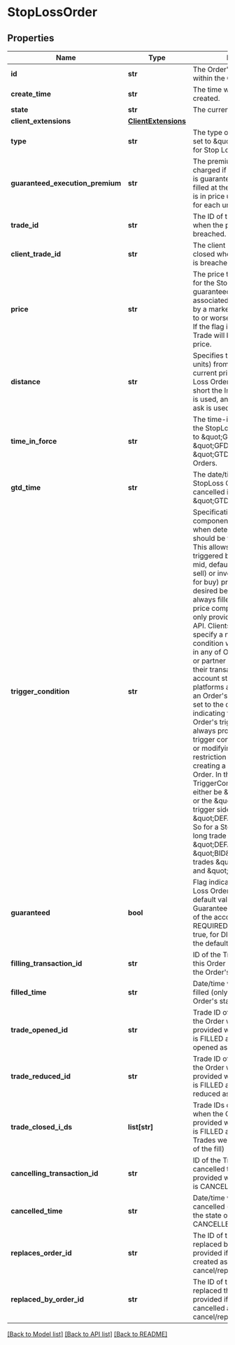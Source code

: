 # StopLossOrder

## Properties
Name | Type | Description | Notes
------------ | ------------- | ------------- | -------------
**id** | **str** | The Order&#39;s identifier, unique within the Order&#39;s Account. | [optional] 
**create_time** | **str** | The time when the Order was created. | [optional] 
**state** | **str** | The current state of the Order. | [optional] 
**client_extensions** | [**ClientExtensions**](ClientExtensions.md) |  | [optional] 
**type** | **str** | The type of the Order. Always set to \&quot;STOP_LOSS\&quot; for Stop Loss Orders. | [optional] 
**guaranteed_execution_premium** | **str** | The premium that will be charged if the Stop Loss Order is guaranteed and the Order is filled at the guaranteed price. It is in price units and is charged for each unit of the Trade. | [optional] 
**trade_id** | **str** | The ID of the Trade to close when the price threshold is breached. | [optional] 
**client_trade_id** | **str** | The client ID of the Trade to be closed when the price threshold is breached. | [optional] 
**price** | **str** | The price threshold specified for the Stop Loss Order. If the guaranteed flag is false, the associated Trade will be closed by a market price that is equal to or worse than this threshold. If the flag is true the associated Trade will be closed at this price. | [optional] 
**distance** | **str** | Specifies the distance (in price units) from the Account&#39;s current price to use as the Stop Loss Order price. If the Trade is short the Instrument&#39;s bid price is used, and for long Trades the ask is used. | [optional] 
**time_in_force** | **str** | The time-in-force requested for the StopLoss Order. Restricted to \&quot;GTC\&quot;, \&quot;GFD\&quot; and \&quot;GTD\&quot; for StopLoss Orders. | [optional] 
**gtd_time** | **str** | The date/time when the StopLoss Order will be cancelled if its timeInForce is \&quot;GTD\&quot;. | [optional] 
**trigger_condition** | **str** | Specification of which price component should be used when determining if an Order should be triggered and filled. This allows Orders to be triggered based on the bid, ask, mid, default (ask for buy, bid for sell) or inverse (ask for sell, bid for buy) price depending on the desired behaviour. Orders are always filled using their default price component. This feature is only provided through the REST API. Clients who choose to specify a non-default trigger condition will not see it reflected in any of OANDA&#39;s proprietary or partner trading platforms, their transaction history or their account statements. OANDA platforms always assume that an Order&#39;s trigger condition is set to the default value when indicating the distance from an Order&#39;s trigger price, and will always provide the default trigger condition when creating or modifying an Order. A special restriction applies when creating a guaranteed Stop Loss Order. In this case the TriggerCondition value must either be \&quot;DEFAULT\&quot;, or the \&quot;natural\&quot; trigger side \&quot;DEFAULT\&quot; results in. So for a Stop Loss Order for a long trade valid values are \&quot;DEFAULT\&quot; and \&quot;BID\&quot;, and for short trades \&quot;DEFAULT\&quot; and \&quot;ASK\&quot; are valid. | [optional] 
**guaranteed** | **bool** | Flag indicating that the Stop Loss Order is guaranteed. The default value depends on the GuaranteedStopLossOrderMode of the account, if it is REQUIRED, the default will be true, for DISABLED or ENABLED the default is false. | [optional] 
**filling_transaction_id** | **str** | ID of the Transaction that filled this Order (only provided when the Order&#39;s state is FILLED) | [optional] 
**filled_time** | **str** | Date/time when the Order was filled (only provided when the Order&#39;s state is FILLED) | [optional] 
**trade_opened_id** | **str** | Trade ID of Trade opened when the Order was filled (only provided when the Order&#39;s state is FILLED and a Trade was opened as a result of the fill) | [optional] 
**trade_reduced_id** | **str** | Trade ID of Trade reduced when the Order was filled (only provided when the Order&#39;s state is FILLED and a Trade was reduced as a result of the fill) | [optional] 
**trade_closed_i_ds** | **list[str]** | Trade IDs of Trades closed when the Order was filled (only provided when the Order&#39;s state is FILLED and one or more Trades were closed as a result of the fill) | [optional] 
**cancelling_transaction_id** | **str** | ID of the Transaction that cancelled the Order (only provided when the Order&#39;s state is CANCELLED) | [optional] 
**cancelled_time** | **str** | Date/time when the Order was cancelled (only provided when the state of the Order is CANCELLED) | [optional] 
**replaces_order_id** | **str** | The ID of the Order that was replaced by this Order (only provided if this Order was created as part of a cancel/replace). | [optional] 
**replaced_by_order_id** | **str** | The ID of the Order that replaced this Order (only provided if this Order was cancelled as part of a cancel/replace). | [optional] 

[[Back to Model list]](../README.md#documentation-for-models) [[Back to API list]](../README.md#documentation-for-api-endpoints) [[Back to README]](../README.md)


